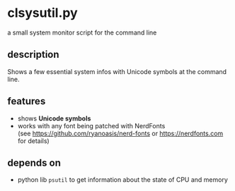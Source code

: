 # clsysutil.py  
  a small system monitor script for the command line  
 
## description
  Shows a few essential system infos with Unicode symbols at the command line.
  
## features
 * shows __Unicode symbols__  
 * works with any font being patched with NerdFonts  
   (see https://github.com/ryanoasis/nerd-fonts or https://nerdfonts.com for details)

## depends on
 * python lib `psutil`
    to get information about the state of CPU and memory
